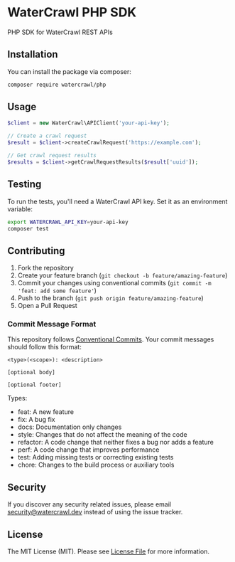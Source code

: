 # WaterCrawl PHP SDK

PHP SDK for WaterCrawl REST APIs

## Installation

You can install the package via composer:

```bash
composer require watercrawl/php
```

## Usage

```php
$client = new WaterCrawl\APIClient('your-api-key');

// Create a crawl request
$result = $client->createCrawlRequest('https://example.com');

// Get crawl request results
$results = $client->getCrawlRequestResults($result['uuid']);
```

## Testing

To run the tests, you'll need a WaterCrawl API key. Set it as an environment variable:

```bash
export WATERCRAWL_API_KEY=your-api-key
composer test
```

## Contributing

1. Fork the repository
2. Create your feature branch (`git checkout -b feature/amazing-feature`)
3. Commit your changes using conventional commits (`git commit -m 'feat: add some feature'`)
4. Push to the branch (`git push origin feature/amazing-feature`)
5. Open a Pull Request

### Commit Message Format

This repository follows [Conventional Commits](https://www.conventionalcommits.org/). Your commit messages should follow this format:

```
<type>(<scope>): <description>

[optional body]

[optional footer]
```

Types:
- feat: A new feature
- fix: A bug fix
- docs: Documentation only changes
- style: Changes that do not affect the meaning of the code
- refactor: A code change that neither fixes a bug nor adds a feature
- perf: A code change that improves performance
- test: Adding missing tests or correcting existing tests
- chore: Changes to the build process or auxiliary tools

## Security

If you discover any security related issues, please email security@watercrawl.dev instead of using the issue tracker.

## License

The MIT License (MIT). Please see [License File](LICENSE) for more information.
